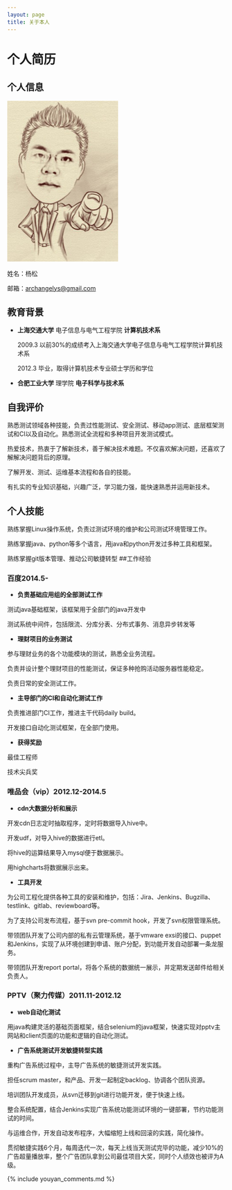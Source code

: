 ```yaml
---
layout: page
title: 关于本人
---
```


# 个人简历

## 个人信息

![my photo](/static/resume.jpg "my photo" )

姓名：杨松

邮箱：archangelys@gmail.com

## 教育背景

* **上海交通大学**  电子信息与电气工程学院   **计算机技术系**

  2009.3 以前30%的成绩考入上海交通大学电子信息与电气工程学院计算机技术系
  
  2012.3 毕业，取得计算机技术专业硕士学历和学位
  
* **合肥工业大学**  理学院 **电子科学与技术系**
  
## 自我评价

熟悉测试领域各种技能，负责过性能测试、安全测试、移动app测试、底层框架测试和CI以及自动化。熟悉测试全流程和多种项目开发测试模式。

热爱技术，热衷于了解新技术，善于解决技术难题。不仅喜欢解决问题，还喜欢了解解决问题背后的原理。

了解开发、测试、运维基本流程和各自的技能。

有扎实的专业知识基础，兴趣广泛，学习能力强，能快速熟悉并运用新技术。

## 个人技能

熟练掌握Linux操作系统，负责过测试环境的维护和公司测试环境管理工作。

熟练掌握java、python等多个语言，用java和python开发过多种工具和框架。

熟练掌握git版本管理、推动公司敏捷转型
##工作经验

### 百度2014.5-

* **负责基础应用组的全部测试工作**

测试java基础框架，该框架用于全部门的java开发中

测试系统中间件，包括限流、分库分表、分布式事务、消息异步转发等

* **理财项目的业务测试**

参与理财业务的各个功能模块的测试，熟悉全业务流程。

负责并设计整个理财项目的性能测试，保证多种抢购活动服务器性能稳定。

负责日常的安全测试工作。

* **主导部门的CI和自动化测试工作**

负责推进部门CI工作，推进主干代码daily build。

开发接口自动化测试框架，在全部门使用。

* **获得奖励**


最佳工程师

技术尖兵奖

### 唯品会（vip）2012.12-2014.5

* **cdn大数据分析和展示**

开发cdn日志定时抽取程序，定时将数据导入hive中。

开发udf，对导入hive的数据进行etl。
  
将hive的运算结果导入mysql便于数据展示。
  
用highcharts将数据展示出来。
  
* **工具开发**
  
为公司工程化提供各种工具的安装和维护，包括：Jira、Jenkins、Bugzilla、testlink、gitlab、reviewboard等。

为了支持公司发布流程，基于svn pre-commit hook，开发了svn权限管理系统。
  
带领团队开发了公司内部的私有云管理系统，基于vmware exsi的接口、puppet和Jenkins，实现了从环境创建到申请、账户分配，到功能开发自动部署一条龙服务。
  
带领团队开发report portal，将各个系统的数据统一展示，并定期发送邮件给相关负责人。
  
### PPTV（聚力传媒）2011.11-2012.12

* **web自动化测试**

用java构建灵活的基础页面框架，结合selenium的java框架，快速实现对pptv主网站和client页面的功能和逻辑的自动化测试。

* **广告系统测试开发敏捷转型实践**

重构广告系统过程中，主导广告系统的敏捷测试开发实践。
  
担任scrum master，和产品、开发一起制定backlog、协调各个团队资源。
  
培训团队开发成员，从svn迁移到git进行功能开发，便于快速上线。
  
整合系统配置，结合Jenkins实现广告系统功能测试环境的一键部署，节约功能测试的时间。
  
与运维合作，开发自动发布程序，大幅缩短上线和回滚的实践，简化操作。
  
贯彻敏捷实践6个月，每周迭代一次，每天上线当天测试完毕的功能，减少10%的广告超量播放率，整个广告团队拿到公司最佳项目大奖，同时个人绩效也被评为A级。


{% include youyan_comments.md %}

